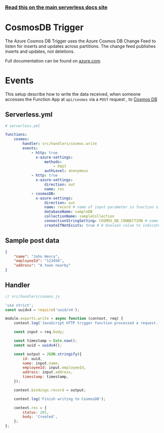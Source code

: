 <!--
title: Serverless Framework - Azure Functions Events - Cosmos DB
menuText: Cosmos DB
menuOrder: 7
description: Setting up Cosmos DB Events with Azure Functions via the Serverless Framework
layout: Doc
-->

<!-- DOCS-SITE-LINK:START automatically generated  -->

### [Read this on the main serverless docs site](https://www.serverless.com/framework/docs/providers/azure/events/cosmosdb)

<!-- DOCS-SITE-LINK:END -->

# CosmosDB Trigger

The Azure Cosmos DB Trigger uses the Azure Cosmos DB Change Feed to listen for inserts and updates across partitions. The change feed publishes inserts and updates, not deletions.

Full documentation can be found on
[azure.com](https://docs.microsoft.com/en-us/azure/azure-functions/functions-bindings-cosmosdb-v2).

# Events

This setup describe how to write the data received, when someone
accesses the Function App at `api/cosmos` via a `POST` request
, to [Cosmos DB](https://docs.microsoft.com/en-us/azure/azure-functions/functions-bindings-cosmosdb-v2#output---javascript-examples)

## Serverless.yml

```yml
# serverless.yml

functions:
    cosmos:
        handler: src/handlers/cosmos.write
        events:
            - http: true
              x-azure-settings:
                  methods:
                      - POST
                  authLevel: anonymous
            - http: true
              x-azure-settings:
                  direction: out
                  name: res
            - cosmosDB:
              x-azure-settings:
                  direction: out
                  name: record # name of input parameter in function signature
                  databaseName: sampleDB
                  collectionName: sampleCollection
                  connectionStringSetting: COSMOS_DB_CONNECTION # name of appsetting with the connection string
                  createIfNotExists: true # A boolean value to indicate whether the collection is created when it doesn't exist.
```

## Sample post data

```json
{
    "name": "John Henry",
    "employeeId": "123456",
    "address": "A town nearby"
}
```

## Handler

```javascript
// src/handlers/cosmos.js

'use strict';
const uuidv4 = require('uuid/v4');

module.exports.write = async function (context, req) {
    context.log('JavaScript HTTP trigger function processed a request.');

    const input = req.body;

    const timestamp = Date.now();
    const uuid = uuidv4();

    const output = JSON.stringify({
        id: uuid,
        name: input.name,
        employeeId: input.employeeId,
        address: input.address,
        timestamp: timestamp,
    });

    context.bindings.record = output;

    context.log('Finish writing to CosmosDB');

    context.res = {
        status: 201,
        body: 'Created',
    };
};
```
